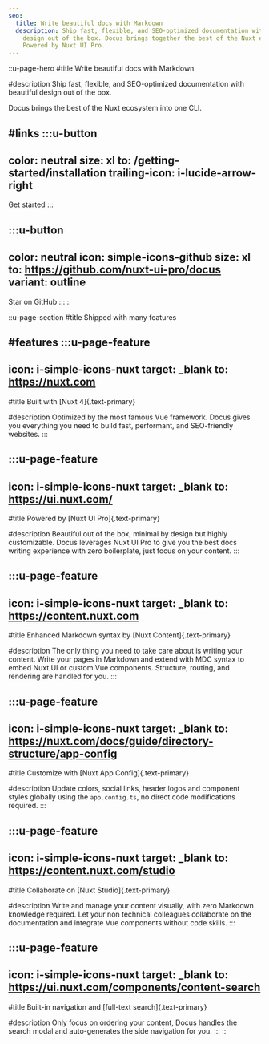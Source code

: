 ```yaml
---
seo:
  title: Write beautiful docs with Markdown
  description: Ship fast, flexible, and SEO-optimized documentation with beautiful
    design out of the box. Docus brings together the best of the Nuxt ecosystem.
    Powered by Nuxt UI Pro.
---
```


::u-page-hero
#title
Write beautiful docs with Markdown

#description
Ship fast, flexible, and SEO-optimized documentation with beautiful design out of the box.

Docus brings the best of the Nuxt ecosystem into one CLI.

#links
  :::u-button
  ---
  color: neutral
  size: xl
  to: /getting-started/installation
  trailing-icon: i-lucide-arrow-right
  ---
  Get started
  :::

  :::u-button
  ---
  color: neutral
  icon: simple-icons-github
  size: xl
  to: https://github.com/nuxt-ui-pro/docus
  variant: outline
  ---
  Star on GitHub
  :::
::

::u-page-section
#title
Shipped with many features

#features
  :::u-page-feature
  ---
  icon: i-simple-icons-nuxt
  target: _blank
  to: https://nuxt.com
  ---
  #title
  Built with [Nuxt 4]{.text-primary}

  #description
  Optimized by the most famous Vue framework. Docus gives you everything you need to build fast, performant, and SEO-friendly websites.
  :::

  :::u-page-feature
  ---
  icon: i-simple-icons-nuxt
  target: _blank
  to: https://ui.nuxt.com/
  ---
  #title
  Powered by [Nuxt UI Pro]{.text-primary}

  #description
  Beautiful out of the box, minimal by design but highly customizable. Docus leverages Nuxt UI Pro to give you the best docs writing experience with zero boilerplate, just focus on your content.
  :::

  :::u-page-feature
  ---
  icon: i-simple-icons-nuxt
  target: _blank
  to: https://content.nuxt.com
  ---
  #title
  Enhanced Markdown syntax by [Nuxt Content]{.text-primary}

  #description
  The only thing you need to take care about is writing your content. Write your pages in Markdown and extend with MDC syntax to embed Nuxt UI or custom Vue components. Structure, routing, and rendering are handled for you.
  :::

  :::u-page-feature
  ---
  icon: i-simple-icons-nuxt
  target: _blank
  to: https://nuxt.com/docs/guide/directory-structure/app-config
  ---
  #title
  Customize with [Nuxt App Config]{.text-primary}

  #description
  Update colors, social links, header logos and component styles globally using the `app.config.ts`, no direct code modifications required.
  :::

  :::u-page-feature
  ---
  icon: i-simple-icons-nuxt
  target: _blank
  to: https://content.nuxt.com/studio
  ---
  #title
  Collaborate on [Nuxt Studio]{.text-primary}

  #description
  Write and manage your content visually, with zero Markdown knowledge required. Let your non technical colleagues collaborate on the documentation and integrate Vue components without code skills.
  :::

  :::u-page-feature
  ---
  icon: i-simple-icons-nuxt
  target: _blank
  to: https://ui.nuxt.com/components/content-search
  ---
  #title
  Built-in navigation and [full-text search]{.text-primary}

  #description
  Only focus on ordering your content, Docus handles the search modal and auto-generates the side navigation for you.
  :::
::
